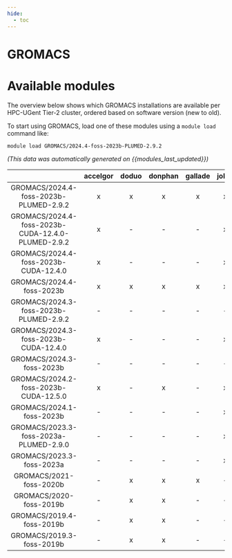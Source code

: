 ```yaml
---
hide:
  - toc
---
```


GROMACS
=======

# Available modules


The overview below shows which GROMACS installations are available per HPC-UGent Tier-2 cluster, ordered based on software version (new to old).

To start using GROMACS, load one of these modules using a `module load` command like:

```shell
module load GROMACS/2024.4-foss-2023b-PLUMED-2.9.2
```

*(This data was automatically generated on {{modules_last_updated}})*  

| |accelgor|doduo|donphan|gallade|joltik|shinx|
| :---: | :---: | :---: | :---: | :---: | :---: | :---: |
|GROMACS/2024.4-foss-2023b-PLUMED-2.9.2|x|x|x|x|x|x|
|GROMACS/2024.4-foss-2023b-CUDA-12.4.0-PLUMED-2.9.2|x|-|-|-|x|-|
|GROMACS/2024.4-foss-2023b-CUDA-12.4.0|x|-|-|-|x|-|
|GROMACS/2024.4-foss-2023b|x|x|x|x|x|x|
|GROMACS/2024.3-foss-2023b-PLUMED-2.9.2|-|-|-|-|-|x|
|GROMACS/2024.3-foss-2023b-CUDA-12.4.0|x|-|-|-|x|-|
|GROMACS/2024.3-foss-2023b|-|-|-|-|-|x|
|GROMACS/2024.2-foss-2023b-CUDA-12.5.0|x|-|x|-|x|-|
|GROMACS/2024.1-foss-2023b|-|-|-|-|x|x|
|GROMACS/2023.3-foss-2023a-PLUMED-2.9.0|-|-|-|-|x|x|
|GROMACS/2023.3-foss-2023a|-|-|-|-|x|x|
|GROMACS/2021-foss-2020b|-|x|x|x|-|-|
|GROMACS/2020-foss-2019b|-|x|x|-|-|-|
|GROMACS/2019.4-foss-2019b|-|x|x|-|-|-|
|GROMACS/2019.3-foss-2019b|-|x|x|-|-|-|
